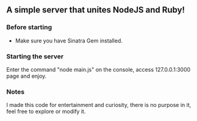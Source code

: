 <h2>A simple server that unites NodeJS and Ruby!</h2>

<h3>Before starting</h3>
<ul>
  <li>Make sure you have Sinatra Gem installed.</li>
</ul>
<h3>Starting the server</h3>
<p>Enter the command "node main.js" on the console, access 127.0.0.1:3000 page and enjoy.</p>

<h3>Notes</h3>
<p>I made this code for entertainment and curiosity, there is no purpose in it, feel free to explore or modify it.</p>
